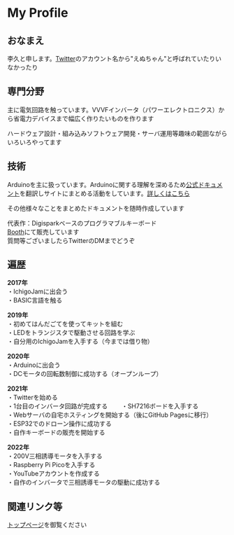 # My Profile

## おなまえ

李久と申します。[Twitter](https://twitter.com/Nch_MOSFET)のアカウント名から"えぬちゃん"と呼ばれていたりいなかったり

## 専門分野

主に電気回路を触っています。VVVFインバータ（パワーエレクトロニクス）から省電力デバイスまで幅広く作りたいものを作ります

ハードウェア設計・組み込みソフトウェア開発・サーバ運用等趣味の範囲ながらいろいろやってます

## 技術

Arduinoを主に扱っています。Arduinoに関する理解を深めるため[公式ドキュメント](https://www.arduino.cc/reference/en/)を翻訳しサイトにまとめる活動をしています。[詳しくはこちら](https://github.com/Nch-Lab/docs/tree/ref/Arduino/ref)

その他様々なことをまとめたドキュメントを随時作成しています

代表作：Digisparkベースのプログラマブルキーボード  
[Booth](https://nch-mosfet.booth.pm/items/3342532)にて販売しています  
質問等ございましたらTwitterのDMまでどうぞ

## 遍歴

**2017年**  
・IchigoJamに出会う  
・BASIC言語を触る

**2019年**  
・初めてはんだごてを使ってキットを組む  
・LEDをトランジスタで駆動させる回路を学ぶ  
・自分用のIchigoJamを入手する（今までは借り物）

**2020年**  
・Arduinoに出会う  
・DCモータの回転数制御に成功する（オープンループ）

**2021年**  
・Twitterを始める  
・1台目のインバータ回路が完成する　　
・SH7216ボードを入手する  
・Webサーバの自宅ホスティングを開始する（後にGitHub Pagesに移行）  
・ESP32でのドローン操作に成功する  
・自作キーボードの販売を開始する

**2022年**  
・200V三相誘導モータを入手する  
・Raspberry Pi Picoを入手する  
・YouTubeアカウントを作成する  
・自作のインバータで三相誘導モータの駆動に成功する

## 関連リンク等

[トップページ](../README.md#外部リンク)を御覧ください
